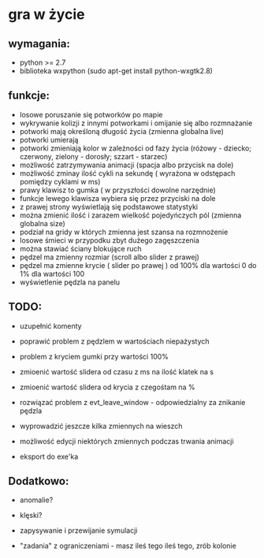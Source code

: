 gra w życie
===========

wymagania:
---------
* python >= 2.7
* biblioteka wxpython (sudo apt-get install python-wxgtk2.8)

funkcje:
---------
* losowe poruszanie się potworków po mapie
* wykrywanie kolizji z innymi potworkami i omijanie się albo rozmnażanie
* potworki mają określoną długość życia (zmienna globalna live)
* potworki umierają
* potworki zmieniają kolor w zależności od fazy życia (różowy - dziecko; czerwony, zielony - dorosły; szzart - starzec)
* możliwość zatrzymywania animacji (spacja albo przycisk na dole)
* możliwość zminay ilość cykli na sekundę ( wyrażona w odstępach pomiędzy cyklami w ms)
* prawy klawisz to gumka ( w przyszłości dowolne narzędnie)
* funkcje lewego klawisza wybiera się przez przyciski na dole
* z prawej strony wyświetlają się podstawowe statystyki 
* można zmienić ilość i zarazem wielkość pojedyńczych pól (zmienna globalna size)
* podział na gridy w których zmienna jest szansa na rozmnożenie
* losowe śmieci w przypodku zbyt dużego zagęszczenia
* można stawiać ściany blokujące ruch
* pędzel ma zmienny rozmiar (scroll albo slider z prawej)
* pędzel ma zmienne krycie  ( slider po prawej ) od 100% dla wartości 0 do 1% dla wartości 100
* wyświetlenie pędzla na panelu

TODO:
--------
* uzupełnić komenty
 
* poprawić problem z pędzlem w wartościach niepażystych

* problem z kryciem gumki przy wartości 100%

* zmioenić wartość slidera od czasu z ms na ilość klatek na s

* zmioenić wartość slidera od krycia z czegośtam na %

* rozwiązać problem z evt_leave_window - odpowiedzialny za znikanie pędzla

* wyprowadzić jeszcze kilka zmiennych na wieszch

* możliwość edycji niektórych zmiennych podczas trwania animacji

* eksport do exe'ka


Dodatkowo:
-----------

* anomalie?

* klęski?

* zapysywanie i przewijanie symulacji

* "zadania" z ograniczeniami - masz ileś tego ileś tego, zrób kolonie
